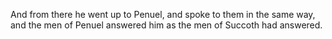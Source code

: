 And from there he went up to Penuel, and spoke to them in the same way, and the men of Penuel answered him as the men of Succoth had answered.
